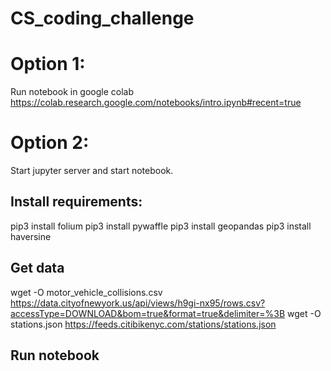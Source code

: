 # CS_coding_challenge

# Option 1: 
Run notebook in google colab https://colab.research.google.com/notebooks/intro.ipynb#recent=true

# Option 2: 
Start jupyter server and start notebook.  
## Install requirements: 
pip3 install folium
pip3 install pywaffle
pip3 install geopandas
pip3 install haversine

## Get data
wget -O motor_vehicle_collisions.csv https://data.cityofnewyork.us/api/views/h9gi-nx95/rows.csv?accessType=DOWNLOAD&bom=true&format=true&delimiter=%3B
wget -O stations.json https://feeds.citibikenyc.com/stations/stations.json

## Run notebook
